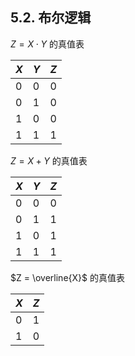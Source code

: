 ## 5.2. 布尔逻辑

$Z = X \cdot Y$ 的真值表

| $X$ | $Y$ | $Z$ |
| --- | --- | --- |
| 0   | 0   | 0   |
| 0   | 1   | 0   |
| 1   | 0   | 0   |
| 1   | 1   | 1   |

$Z = X + Y$ 的真值表

| $X$ | $Y$ | $Z$ |
| --- | --- | --- |
| 0   | 0   | 0   |
| 0   | 1   | 1   |
| 1   | 0   | 1   |
| 1   | 1   | 1   |

$Z = \overline{X}$ 的真值表

| $X$ | $Z$ |
| --- | --- |
| 0   | 1   |
| 1   | 0   |
